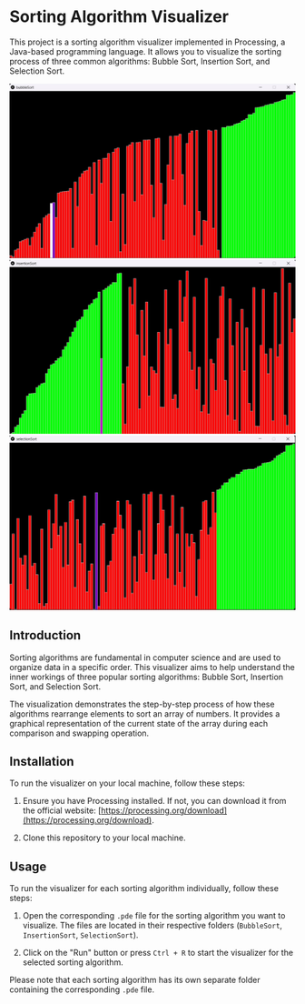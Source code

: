 # Sorting Algorithm Visualizer

This project is a sorting algorithm visualizer implemented in Processing, a Java-based programming language. It allows you to visualize the sorting process of three common algorithms: Bubble Sort, Insertion Sort, and Selection Sort.

![Bubble Sort Screenshot](./Screenshot/bubbleSort.jpg)
![Insertion Sort Screenshot](./Screenshot/insertionSort.jpg)
![Selection Sort Screenshot](./Screenshot/selectionSort.jpg)


## Introduction

Sorting algorithms are fundamental in computer science and are used to organize data in a specific order. This visualizer aims to help understand the inner workings of three popular sorting algorithms: Bubble Sort, Insertion Sort, and Selection Sort.

The visualization demonstrates the step-by-step process of how these algorithms rearrange elements to sort an array of numbers. It provides a graphical representation of the current state of the array during each comparison and swapping operation.

## Installation

To run the visualizer on your local machine, follow these steps:

1. Ensure you have Processing installed. If not, you can download it from the official website: [https://processing.org/download](https://processing.org/download).

2. Clone this repository to your local machine.


## Usage

To run the visualizer for each sorting algorithm individually, follow these steps:

1. Open the corresponding `.pde` file for the sorting algorithm you want to visualize. The files are located in their respective folders (`BubbleSort`, `InsertionSort`, `SelectionSort`).

2. Click on the "Run" button or press `Ctrl + R` to start the visualizer for the selected sorting algorithm.

Please note that each sorting algorithm has its own separate folder containing the corresponding `.pde` file.
